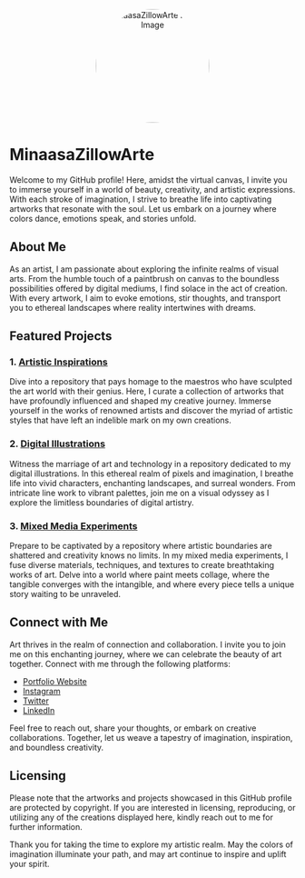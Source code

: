 <p align="center">
  <img src="https://i.postimg.cc/Hx8m1dVK/sasf.png" alt="MinaasaZillowArte Profile Image" width="200" style="border-radius: 50%;">
</p>

# MinaasaZillowArte

Welcome to my GitHub profile! Here, amidst the virtual canvas, I invite you to immerse yourself in a world of beauty, creativity, and artistic expressions. With each stroke of imagination, I strive to breathe life into captivating artworks that resonate with the soul. Let us embark on a journey where colors dance, emotions speak, and stories unfold.

## About Me

As an artist, I am passionate about exploring the infinite realms of visual arts. From the humble touch of a paintbrush on canvas to the boundless possibilities offered by digital mediums, I find solace in the act of creation. With every artwork, I aim to evoke emotions, stir thoughts, and transport you to ethereal landscapes where reality intertwines with dreams.

## Featured Projects

### 1. [Artistic Inspirations](https://github.com/MinaasaZillowArte/Artistic-Inspirations)

Dive into a repository that pays homage to the maestros who have sculpted the art world with their genius. Here, I curate a collection of artworks that have profoundly influenced and shaped my creative journey. Immerse yourself in the works of renowned artists and discover the myriad of artistic styles that have left an indelible mark on my own creations.

### 2. [Digital Illustrations](https://github.com/MinaasaZillowArte/Digital-Illustrations)

Witness the marriage of art and technology in a repository dedicated to my digital illustrations. In this ethereal realm of pixels and imagination, I breathe life into vivid characters, enchanting landscapes, and surreal wonders. From intricate line work to vibrant palettes, join me on a visual odyssey as I explore the limitless boundaries of digital artistry.

### 3. [Mixed Media Experiments](https://github.com/MinaasaZillowArte/Mixed-Media-Experiments)

Prepare to be captivated by a repository where artistic boundaries are shattered and creativity knows no limits. In my mixed media experiments, I fuse diverse materials, techniques, and textures to create breathtaking works of art. Delve into a world where paint meets collage, where the tangible converges with the intangible, and where every piece tells a unique story waiting to be unraveled.

## Connect with Me

Art thrives in the realm of connection and collaboration. I invite you to join me on this enchanting journey, where we can celebrate the beauty of art together. Connect with me through the following platforms:

- [Portfolio Website](https://www.minaasazillowarte.com)
- [Instagram](https://www.instagram.com/minaasazillowarte)
- [Twitter](https://twitter.com/MinaasaZillow)
- [LinkedIn](https://www.linkedin.com/in/minaasazillowarte)

Feel free to reach out, share your thoughts, or embark on creative collaborations. Together, let us weave a tapestry of imagination, inspiration, and boundless creativity.

## Licensing

Please note that the artworks and projects showcased in this GitHub profile are protected by copyright. If you are interested in licensing, reproducing, or utilizing any of the creations displayed here, kindly reach out to me for further information.

Thank you for taking the time to explore my artistic realm. May the colors of imagination illuminate your path, and may art continue to inspire and uplift your spirit.
